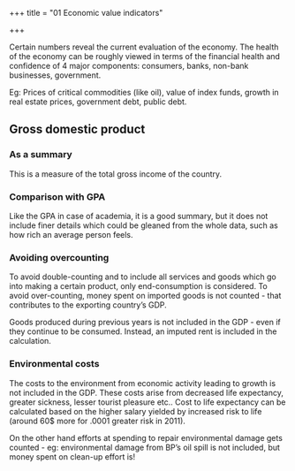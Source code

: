 +++
title = "01 Economic value indicators"

+++

Certain numbers reveal the current evaluation of the economy. The health of the economy can be roughly viewed in terms of the financial health and confidence of 4 major components: consumers, banks, non-bank businesses, government.

Eg: Prices of critical commodities (like oil), value of index funds, growth in real estate prices, government debt, public debt.

## Gross domestic product

### As a summary

This is a measure of the total gross income of the country.

### Comparison with GPA

Like the GPA in case of academia, it is a good summary, but it does not include finer details which could be gleaned from the whole data, such as how rich an average person feels.

### Avoiding overcounting

To avoid double-counting and to include all services and goods which go into making a certain product, only end-consumption is considered. To avoid over-counting, money spent on imported goods is not counted - that contributes to the exporting country’s GDP.

Goods produced during previous years is not included in the GDP - even if they continue to be consumed. Instead, an imputed rent is included in the calculation.

### Environmental costs

The costs to the environment from economic activity leading to growth is not included in the GDP. These costs arise from decreased life expectancy, greater sickness, lesser tourist pleasure etc.. Cost to life expectancy can be calculated based on the higher salary yielded by increased risk to life (around 60$ more for .0001 greater risk in 2011).

On the other hand efforts at spending to repair environmental damage gets counted - eg: environmental damage from BP’s oil spill is not included, but money spent on clean-up effort is!
